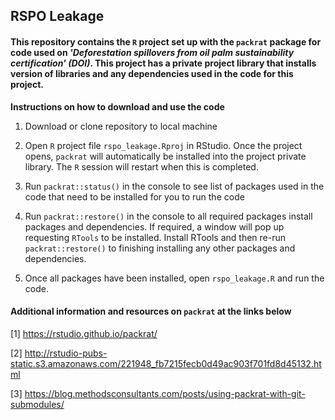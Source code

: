 ## RSPO Leakage

#### This repository contains the `R` project set up with the `packrat` package for code used on *'Deforestation spillovers from oil palm sustainability certification' (DOI)*. This project has a private project library that installs version of libraries and any dependencies used in the code for this project.


**Instructions on how to download and use the code**
1. Download or clone repository to local machine

2. Open `R` project file `rspo_leakage.Rproj` in RStudio. Once the project opens, `packrat` will automatically be installed into the project private library. The `R` session will restart when this is completed.

3. Run `packrat::status()` in the console to see list of packages used in the code that need to be installed for you to run the code

4. Run `packrat::restore()` in the console to all required packages install packages and dependencies. If required, a window will pop up requesting `RTools` to be installed. Install RTools and then re-run `packrat::restore()` to finishing installing any other packages and dependencies.

5. Once all packages have been installed, open `rspo_leakage.R` and run the code.




#### Additional information and resources on `packrat` at the links below

[1] https://rstudio.github.io/packrat/

[2] http://rstudio-pubs-static.s3.amazonaws.com/221948_fb7215fecb0d49ac903f701fd8d45132.html

[3] https://blog.methodsconsultants.com/posts/using-packrat-with-git-submodules/




 
